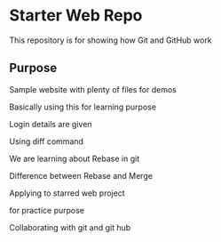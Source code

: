 # Starter Web Repo

This repository is for showing how Git and GitHub work

## Purpose

Sample website with plenty of files for demos

Basically using this for learning purpose

Login details are given

Using diff command

We are learning about Rebase in git

Difference between Rebase and Merge

Applying to starred web project

for practice purpose

Collaborating with git and git hub

